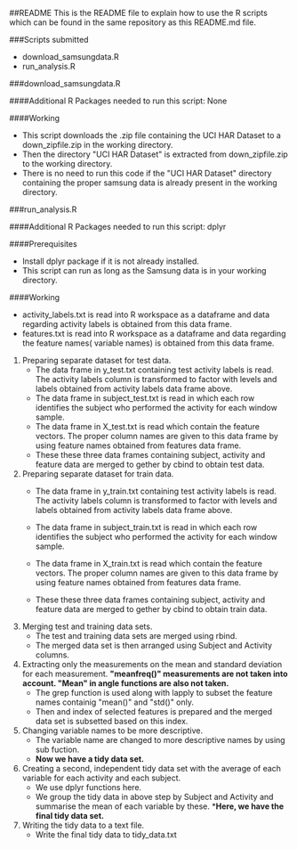 ##README
This is the README file to explain how to use the R scripts which can be found in the same repository as this README.md file.

###Scripts submitted

* download_samsungdata.R
* run_analysis.R

###download_samsungdata.R

####Additional R Packages needed to run this script: None

####Working
* This script downloads the .zip file containing the UCI HAR Dataset to a down_zipfile.zip in the working directory.
* Then the  directory "UCI HAR Dataset" is extracted from down_zipfile.zip to the working directory.
* There is no need to run this code if the "UCI HAR Dataset" directory containing the proper samsung data is already present in the working directory.

###run_analysis.R

####Additional R Packages needed to run this script: dplyr

####Prerequisites
* Install dplyr package if it is not already installed.
* This script can run as long as the Samsung data is in your working directory.

####Working

* activity_labels.txt is read into R workspace as a dataframe and data regarding activity labels is obtained from this data frame.
* features.txt is read into R workspace as a dataframe and data regarding the feature names( variable names) is obtained from this data frame.

1. Preparing separate dataset for test data.
   * The data frame in y_test.txt containing test activity labels is read. The activity labels column is transformed to factor with levels and labels obtained from activity labels data frame above.  
   * The data frame in subject_test.txt is read in which each row identifies the subject who performed the activity for each window sample.
   * The data frame in X_test.txt is read which contain the feature vectors. The proper column names are given to this data frame by using feature names obtained from features data frame.
   * These these three data frames containing subject, activity and feature data are merged to gether by cbind to obtain test data.
2. Preparing separate dataset for train data.
   * The data frame in y_train.txt containing test activity labels is read. The activity labels column is transformed to factor with levels and labels obtained from activity labels data frame above.  
   
   * The data frame in subject_train.txt is read in which each row identifies the subject who performed the activity for each window sample.
   * The data frame in X_train.txt is read which contain the feature vectors. The proper column names are given to this data frame by using feature names obtained from features data frame.
   * These these three data frames containing subject, activity and feature data are merged to gether by cbind to obtain train data.
3. Merging test and training data sets.
   * The test and training data sets are merged using rbind.
   * The merged data set is then arranged using Subject and Activity columns.
4. Extracting only the measurements on the mean and standard deviation for each measurement. __"meanfreq()" measurements are not taken into account. "Mean" in angle functions are also not taken.__
   * The grep function is used along with lapply to subset the feature names containig "mean()" and "std()" only.
   * Then and index of selected features is prepared and the merged data set is subsetted based on this index.
5. Changing variable names to be more descriptive.
   * The variable name are changed to more descriptive names by using sub fuction.
   * __Now we have a tidy data set.__
6. Creating a second, independent tidy data set with the average of each variable for each activity and each subject.
   * We use dplyr functions here.
   * We group the tidy data in above step by Subject and Activity and summarise the mean of each variable by these.
   *__Here, we have the final tidy data set.__
7. Writing the tidy data to a text file.
   * Write the final tidy data to tidy_data.txt


